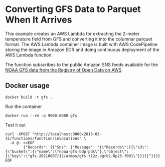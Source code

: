 # Converting GFS Data to Parquet When It Arrives

This example creates an AWS Lambda for extracting the 2-meter temperature field from GFS and converting it into the columnar parquet format. The AWS Lambda container image is built with AWS CodePipeline storing the image in Amazon ECR and doing continuous deployment of the AWS Lambda function.

The function subscribes to the public Amazon SNS feeds available for the [NOAA GFS data from the Registry of Open Data on AWS](https://registry.opendata.aws/noaa-gfs-bdp-pds/).

## Docker usage

```
docker build -t gfs .
```

Run the container

```
docker run --rm -p 9000:8080 gfs
```

Test it out

```
curl -XPOST "http://localhost:9000/2015-03-31/functions/function/invocations" \
  -d @- <<EOF
        {"Records": [{"Sns": {"Message": "{\"Records\":[{\"s3\":{\"bucket\":{\"name\":\"noaa-gfs-bdp-pds\"},\"object\":{\"key\":\"gfs.20210607/12/atmos/gfs.t12z.pgrb2.0p25.f001\"}}}]}"}}]}
EOF
```

